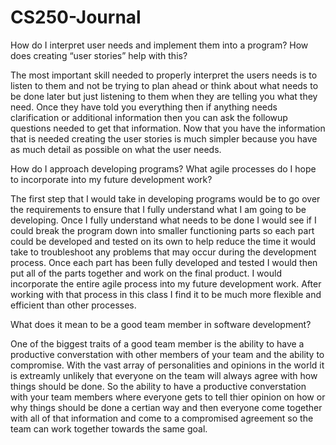 # CS250-Journal

How do I interpret user needs and implement them into a program? How does creating “user stories” help with this?
 
 The most important skill needed to properly interpret the users needs is to listen to them and not be trying to plan ahead or think about what needs to be done later but just listening to them when they are telling you what they need.  Once they have told you everything then if anything needs clarification or additional information then you can ask the followup questions needed to get that information.  Now that you have the information that is needed creating the user stories is much simpler because you have as much detail as possible on what the user needs.
  
How do I approach developing programs? What agile processes do I hope to incorporate into my future development work?
 
  The first step that I would take in developing programs would be to go over the requirements to ensure that I fully understand what I am going to be developing.  Once I fully understand what needs to be done I would see if I could break the program down into smaller functioning parts so each part could be developed and tested on its own to help reduce the time it would take to troubleshoot any problems that may occur during the development process.  Once each part has been fully developed and tested I would then put all of the parts together and work on the final product.  I would incorporate the entire agile process into my future development work.  After working with that process in this class I find it to be much more flexible and efficient than other processes.
  
What does it mean to be a good team member in software development?

  One of the biggest traits of a good team member is the ability to have a productive converstation with other members of your team and the ability to compromise.  With the vast array of personalities and opinions in the world it is extreamly unlikely that everyone on the team will always agree with how things should be done.  So the ability to have a productive converstation with your team members where everyone gets to tell thier opinion on how or why things should be done a certian way and then everyone come together with all of that information and come to a compromised agreement so the team can work together towards the same goal.
